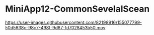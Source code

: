 # MiniApp12-CommonSevelalScean

https://user-images.githubusercontent.com/82198916/155077799-50d5638c-98c7-498f-9d87-fd7028453b50.mov
